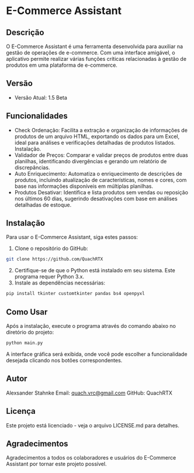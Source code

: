 # E-Commerce Assistant
## Descrição
O E-Commerce Assistant é uma ferramenta desenvolvida para auxiliar na gestão de operações de e-commerce. Com uma interface amigável, o aplicativo permite realizar várias funções críticas relacionadas à gestão de produtos em uma plataforma de e-commerce.

## Versão
- Versão Atual: 1.5 Beta
## Funcionalidades
- Check Ordenação: Facilita a extração e organização de informações de produtos de um arquivo HTML, exportando os dados para um Excel, ideal para análises e verificações detalhadas de produtos listados.
Instalação.
- Validador de Preços: Comparar e validar preços de produtos entre duas planilhas, identificando divergências e gerando um relatório de discrepâncias.
- Auto Enriquecimento: Automatiza o enriquecimento de descrições de produtos, incluindo atualização de características, nomes e cores, com base nas informações disponíveis em múltiplas planilhas.
- Produtos Desativar: Identifica e lista produtos sem vendas ou reposição nos últimos 60 dias, sugerindo desativações com base em análises detalhadas de estoque.
## Instalação
Para usar o E-Commerce Assistant, siga estes passos:

1. Clone o repositório do GitHub:
```bash
git clone https://github.com/QuachRTX
```
2. Certifique-se de que o Python está instalado em seu sistema. Este programa requer Python 3.x.
3. Instale as dependências necessárias:
```bash
pip install tkinter customtkinter pandas bs4 openpyxl
```
## Como Usar
Após a instalação, execute o programa através do comando abaixo no diretório do projeto:

```bash
python main.py
```
A interface gráfica será exibida, onde você pode escolher a funcionalidade desejada clicando nos botões correspondentes.

## Autor
Alexsander Stahnke
Email: quach.vrc@gmail.com
GitHub: QuachRTX
## Licença
Este projeto está licenciado - veja o arquivo LICENSE.md para detalhes.

## Agradecimentos
Agradecimentos a todos os colaboradores e usuários do E-Commerce Assistant por tornar este projeto possível.
